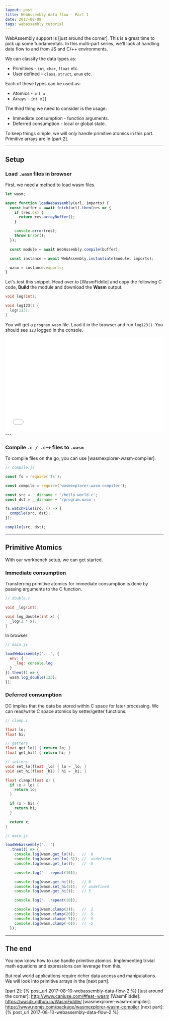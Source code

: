 ```yaml
---
layout: post
title: WebAssembly data flow - Part 1
date: 2017-08-08
tags: webassembly tutorial
---
```


WebAssembly support is [just around the corner].
This is a great time to pick up some fundamentals.
In this multi-part series, we'll look at handling data flow to and from JS and C/++ environments.

We can classify the data types as:

* Primitives - `int`, `char`, `float` etc.
* User defined - `class`, `struct`, `enum` etc.

Each of these types can be used as:

* Atomics - `int x`
* Arrays - `int x[]`

The third thing we need to consider is the usage:
* Immediate consumption - function arguments.
* Deferred consumption - local or global state.

To keep things simple, we will only handle primitive atomics in this part.
Primitive arrays are in [part 2].

<!-- preview -->

---

## Setup

### Load `.wasm` files in browser

First, we need a method to load wasm files.

```js
let wasm;

async function loadWebassembly(url, imports) {
  const buffer = await fetch(url).then(res => {
    if (res.ok) {
      return res.arrayBuffer();
    }

    console.error(res);
    throw Error();
  });

  const module = await WebAssembly.compile(buffer);

  const instance = await WebAssembly.instantiate(module, imports);

  wasm = instance.exports;
}
```

Let's test this snippet.
Head over to [WasmFiddle] and copy the following C code, **Build** the module and download the **Wasm** output.

```c
void log(int);

void log123() {
  log(123);
}
```

You will get a `program.wasm` file.
Load it in the browser and run `log123()`.
You should see `123` logged in the console.

<iframe
  height='300'
  scrolling='no'
  title='RZVzaB'
  src='//codepen.io/zhirzh/embed/RZVzaB/?height=275&theme-id=0&default-tab=js&embed-version=2'
  frameborder='no'
  allowtransparency='true'
  allowfullscreen='true'
  style='width: 100%;'
>
  See the Pen
  <a href='https://codepen.io/zhirzh/pen/RZVzaB/'>
    RZVzaB
  </a>
  by Shirsh Zibbu (<a href='https://codepen.io/zhirzh'>@zhirzh</a>)
  on
  <a href='https://codepen.io'>
    CodePen
  </a>.
</iframe>
---

### Compile `.c / .c++` files to `.wasm`

To compile files on the go, you can use [wasmexplorer-wasm-compiler].

```js
// compile.js

const fs = require('fs');

const compile = require('wasmexplorer-wasm-compiler');

const src = __dirname + '/hello world.c';
const dst = __dirname + '/program.wasm';

fs.watchFile(src, () => {
  compile(src, dst);
});

compile(src, dst);
```

---

## Primitive Atomics

With our workbench setup, we can get started.

### Immediate consumption

Transferring primitive atomics for immediate consumption is done by passing arguments to the C function.

```c
// double.c

void _log(int);

void log_double(int x) {
  _log(2 * x);
}
```

In browser

```js
// main.js

loadWebassembly('...', {
  env: {
    _log: console.log
  }
}).then(() => {
  wasm.log_double(123);
});
```

### Deferred consumption

DC implies that the data be stored within C space for later processing.
We can read/write C space atomics by setter/getter functions.

```c
// clamp.c

float lo;
float hi;

// getters
float get_lo() { return lo; }
float get_hi() { return hi; }

// setters
void set_lo(float _lo) { lo = _lo; }
void set_hi(float _hi) { hi = _hi; }

float clamp(float x) {
  if (x < lo) {
    return lo;
  }

  if (x > hi) {
    return hi;
  }

  return x;
}
```

```js
// main.js

loadWebassembly('...')
  .then(() => {
    console.log(wasm.get_lo());   //  0
    console.log(wasm.set_lo(-5)); //  undefined
    console.log(wasm.get_lo());   // -5

    console.log('-'.repeat(10));

    console.log(wasm.get_hi());   // 0
    console.log(wasm.set_hi(5));  // undefined
    console.log(wasm.get_hi());   // 5

    console.log('-'.repeat(10));

    console.log(wasm.clamp(2));   //  2
    console.log(wasm.clamp(20));  //  5
    console.log(wasm.clamp(-5));  // -5
    console.log(wasm.clamp(-6));  // -5
  });
```

---

## The end

You now know how to use handle primitive atomics.
Implementing trivial math equations and expressions can leverage from this.

But real world applications require richer data access and manipulations.
We will look into primitive arrays in the [next part].

[part 2]: {% post_url 2017-08-10-webassembly-data-flow-2 %}
[just around the corner]: http://www.caniuse.com/#feat=wasm
[WasmFiddle]: https://wasdk.github.io/WasmFiddle/
[wasmexplorer-wasm-compiler]: https://www.npmjs.com/package/wasmexplorer-wasm-compiler
[next part]: {% post_url 2017-08-10-webassembly-data-flow-2 %}
